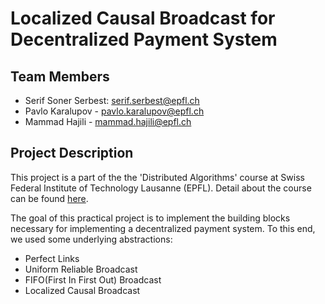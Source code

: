 # Localized Causal Broadcast for Decentralized Payment System

## Team Members

* Serif Soner Serbest: serif.serbest@epfl.ch
* Pavlo Karalupov - pavlo.karalupov@epfl.ch
* Mammad Hajili - mammad.hajili@epfl.ch

## Project Description

This project is a part of the the 'Distributed Algorithms' course at Swiss Federal Institute of Technology Lausanne (EPFL). Detail about the course can be found [here](http://dcl.epfl.ch/site/education/da).

The goal of this practical project is to implement the building blocks necessary
for implementing a decentralized payment system. To this end, we used some underlying
abstractions:

- Perfect Links
- Uniform Reliable Broadcast
- FIFO(First In First Out) Broadcast
- Localized Causal Broadcast 
